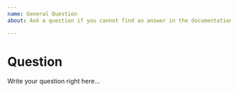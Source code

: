 ```yaml
---
name: General Question
about: Ask a question if you cannot find an answer in the documentation

---
```


# Question

Write your question right here...
